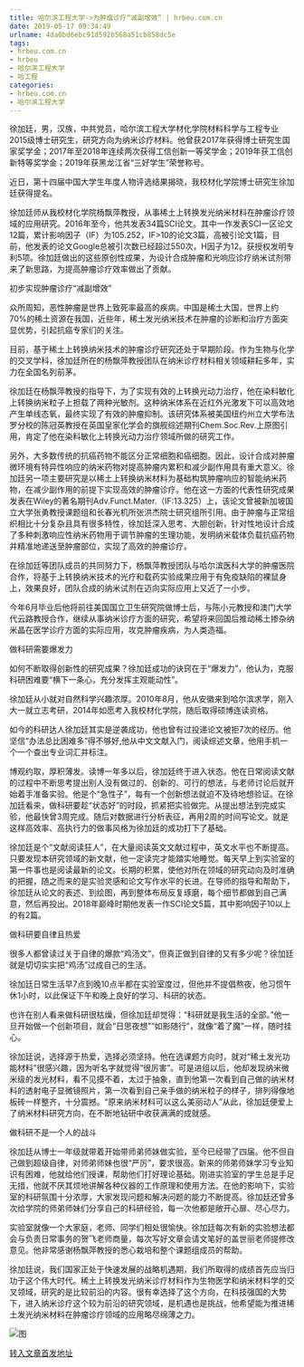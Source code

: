 ```yaml
---
title: 哈尔滨工程大学->为肿瘤诊疗“减副增效” | hrbeu.com.cn
date: 2019-05-17 09:34:49
urlname: 4da0bd6ebc91d592b568a51cb858dc5e
tags: 
- hrbeu.com.cn
- hrbeu
- 哈尔滨工程大学
- 哈工程
categories:
- hrbeu.com.cn
- 哈尔滨工程大学
---
```



[ ](/news/UploadFiles_4906/201905/2019051709201433.jpg)

徐加廷，男，汉族，中共党员，哈尔滨工程大学材化学院材料科学与工程专业2015级博士研究生，研究方向为纳米诊疗材料。他曾获2017年获得博士研究生国家奖学金；2017年至2018年连续两次获得工信创新一等奖学金；2019年获工信创新特等奖学金；2019年获黑龙江省“三好学生”荣誉称号。

近日，第十四届中国大学生年度人物评选结果揭晓，我校材化学院博士研究生徐加廷获得提名。

徐加廷师从我校材化学院杨飘萍教授，从事稀土上转换发光纳米材料在肿瘤诊疗领域的应用研究。2016年至今，他共发表34篇SCI论文。其中一作发表SCI一区论文12篇，累计影响因子（IF）为105.252，IF>10的论文3篇，高被引论文1篇，目前，他发表的论文Google总被引次数已经超过550次，H因子为12。获授权发明专利5项。徐加廷做出的这些原创性成果，为设计合成肿瘤和光响应诊疗纳米试剂带来了新思路，为提高肿瘤诊疗效率做出了贡献。

初步实现肿瘤诊疗“减副增效”

众所周知，恶性肿瘤是世界上致死率最高的疾病。中国是稀土大国，世界上约70%的稀土资源在我国，近些年，稀土发光纳米技术在肿瘤的诊断和治疗方面突显优势，引起抗癌专家们的关注。

目前，基于稀土上转换纳米技术的肿瘤诊疗研究还处于早期阶段。作为生物与化学的交叉学科，徐加廷所在的杨飘萍教授团队在纳米诊疗材料相关领域耕耘多年，实力在全国名列前茅。

徐加廷在杨飘萍教授的指导下，为了实现有效的上转换光动力治疗，他在染料敏化上转换纳米粒子上担载了两种光敏剂。这种纳米体系在近红外光激发下可以高效地产生单线态氧，最终实现了有效的肿瘤抑制。该研究体系被美国纽约州立大学布法罗分校的陈冠英教授在英国皇家化学会的旗舰综述期刊Chem.Soc.Rev.上原图引用，肯定了他在染料敏化上转换光动力治疗领域所做的研究工作。

另外，大多数传统的抗癌药物不能区分正常细胞和癌细胞。因此，设计合成对肿瘤微环境有特异性响应的纳米药物对提高肿瘤内累积和减少副作用具有重大意义。徐加廷另一项主要研究是以稀土上转换纳米材料为基础构筑肿瘤响应的智能纳米药物，在减少副作用的前提下实现高效的肿瘤诊疗。他在这一方面的代表性研究成果发表在Wiley的著名期刊Adv.Funct.Mater.（IF:13.325）上，该论文曾被新加坡国立大学张勇教授课题组和长春光机所张洪杰院士研究组所引用。由于肿瘤与正常组织相比十分复杂且具有很多特性，徐加廷深入思考、大胆创新，针对性地设计合成了多种刺激响应性纳米药物用于调节肿瘤的生理功能，发明纳米载体负载抗癌药物并精准地递送至肿瘤部位，实现了高效的肿瘤诊疗。

在徐加廷等团队成员的共同努力下，杨飘萍教授团队与哈尔滨医科大学的肿瘤医院合作，将基于上转换纳米技术的光疗和载药实验成果应用于有免疫缺陷的裸鼠身上，效果良好，团队合成的纳米试剂在迈向实际应用上又近了一小步。

今年6月毕业后他将前往美国国立卫生研究院做博士后，与陈小元教授和澳门大学代云路教授合作，继续从事纳米诊疗方面的研究，希望将来回国后推动稀土掺杂纳米晶在医学诊疗方面的实际应用，攻克肿瘤疾病，为人类造福。

做科研需要爆发力

如何不断取得创新性的研究成果？徐加廷成功的诀窍在于“爆发力”，他认为，克服科研困难要“横下一条心，充分发挥主观能动性”。

徐加廷从小就对自然科学兴趣浓厚。2010年8月，他从安徽来到哈尔滨求学，刚入大一就立志考研，2014年如愿考入我校材化学院，随后取得硕博连读资格。

如今的科研达人徐加廷其实是逆袭成功，他也曾有过投递论文被拒7次的经历。他坚信“办法总比困难多”得不够好,他从中文文献入门，阅读综述文章，他用手机一个一个查出专业词汇并标注。

博观约取，厚积薄发。读博一年多以后，徐加廷终于进入状态。他在日常阅读文献的过程中不断思考提出别人没有做过的、创新的、可行的想法，与老师讨论后就开始着手准备实验。他是个“急性子”，每有一个创新想法就迫不及待地想验证。在徐加廷看来，做科研要趁“状态好”的时段，抓紧把实验做完。从提出想法到完成实验，他最快曾3周完成。随后对数据进行分析表征，再用2周的时间写论文。就是这样高效率、高执行力的做事风格为徐加廷的成功打下了基础。

徐加廷是个“文献阅读狂人”，在大量阅读英文文献过程中，英文水平也不断提高。只要发现本研究领域的新文献，他一定读完才能踏实地睡觉。每天早上到实验室的第一件事也是阅读最新的论文。长期的积累，使他对所在领域的研究动向及时准确的把握，随之而来的是实验灵感和论文写作水平的长进。在导师的指导和帮助下，徐加廷从论文的表述、到绘图，再到整体布局反复琢磨，每个细节都做到自己满意，然后再投出。2018年巅峰时期他发表一作SCI论文5篇，其中影响因子10以上的有2篇。

做科研要自律且热爱

很多人都曾读过关于自律的爆款“鸡汤文”，但真正做到自律的又有多少呢？徐加廷就是切切实实把“鸡汤”过成自己的生活。

徐加廷日常生活早7点到晚10点半都在实验室度过，但他并不提倡熬夜，他习惯午休1小时，以此保证下午和晚上良好的学习、科研的状态。

也许在别人看来做科研很枯燥，但徐加廷却觉得：“科研就是我生活的全部。”他一旦开始做一个创新项目，就会“日思夜想”“如影随行”，就像“着了魔”一样，随时挂心。

徐加廷说，选择源于热爱，选择必须坚持。他在选课题方向时，就对“稀土发光功能材料”很感兴趣，因为听名字就觉得“很厉害”。可是进组以后，他却发现纳米微米级的发光材料，看不见摸不着，太过于抽象，直到他第一次看到自己做的纳米材料的透射电子显微镜照片，第一次看到自己亲手做的纳米粒子的样子，排列得像地板砖一样整齐，十分震撼。“原来纳米材料可以这么美丽动人”从此，徐加廷便爱上了纳米材料研究方向，在不断地钻研中收获满满的成就感。

做科研不是一个人的战斗

徐加廷从博士一年级就带着开始带师弟师妹做实验，至今已经带了四届。他不但自己做到超级自律，对师弟师妹也很“严厉”，要求很高。新来的师弟师妹学习专业知识有困难，他就给他们授课，帮助他们打好理论基础。刚进实验室的学生总是手足无措，他就不厌其烦地讲解各种仪器的工作原理和使用方法。在他的影响下，实验室的科研氛围十分浓厚，大家发现问题和解决问题的能力不断提高。徐加廷还曾多次给学院的师弟师妹们分享自己的科研经验，每一次他都是敞开心扉、尽心尽力。

实验室就像一个大家庭，老师、同学们相处很愉快。徐加廷每次有新的实验想法都会与负责日常事务的贺飞老师商量，每次写好文章会请文笔好的盖世丽老师提修改意见。他非常感谢杨飘萍教授的悉心栽培和整个课题组成员的帮助。

徐加廷说，我们国家正处于快速发展的战略机遇期，我们所取得的成绩首先应当归功于这个伟大时代。稀土上转换发光纳米诊疗材料作为生物医学和纳米材料学的交叉领域，研究的是比较前沿的内容。很有幸选择了这个方向，在科技强国的大势下，进入纳米诊疗这个较为前沿的研究领域，是机遇也是挑战，他希望能为推进稀土发光纳米材料在肿瘤诊疗领域的应用略尽绵薄之力。



![图](http://gongxue.cn/news/UploadFiles_4906/201905/2019051709201433.jpg)

[转入文章首发地址](http://gongxue.cn/news/2019/201905/news_195473.html)